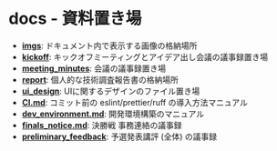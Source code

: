 # docs - 資料置き場

- **[imgs](./imgs/)**: ドキュメント内で表示する画像の格納場所
- **[kickoff](./kickoff/)**: キックオフミーティングとアイデア出し会議の議事録置き場
- **[meeting_minutes](./meeting_minutes/)**: 会議の議事録置き場
- **[report](./report/)**: 個人的な技術調査報告書の格納場所
- **[ui_design](./ui_design/)**: UIに関するデザインのファイル置き場
- **[CI.md](./CI.md)**: コミット前の eslint/prettier/ruff の導入方法マニュアル
- **[dev_environment.md](./dev_environment.md)**: 開発環境構築のマニュアル
- **[finals_notice.md](./finals_notice.md)**: 決勝戦 事務連絡の議事録
- **[preliminary_feedback](./preliminary_feedback.md)**: 予選発表講評 (全体) の議事録
